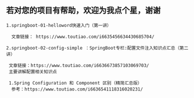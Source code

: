 **若对您的项目有帮助，欢迎为我点个星，谢谢**
--
```1.springboot-01-helloword快速入门（第一讲）```
      
      文章链接： https://www.toutiao.com/i6635456634430685704/

`2.springboot-02-config-simple ：SpringBoot专栏:配置文件注入知识点汇总（第二讲）`
     
     文章链接：https://www.toutiao.com/i6636673857103069703/
     主要讲解配置相关知识点
     
     1.Spring Configuration 和 Component 区别（精简汇总版）
      参考：https://www.toutiao.com/i6636541118316020231/